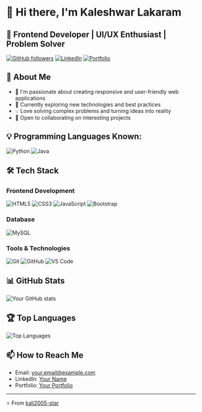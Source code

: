 # 👋 Hi there, I'm Kaleshwar Lakaram

## 🚀 Frontend Developer | UI/UX Enthusiast | Problem Solver

[![GitHub followers](https://img.shields.io/github/followers/kali2005-star?label=Follow&style=social)](https://github.com/kali2005-star)
[![LinkedIn](https://img.shields.io/badge/LinkedIn-Connect-blue)](https://linkedin.com/in/kaleshwar-lakaram)
[![Portfolio](https://img.shields.io/badge/Portfolio-Visit-orange)](https://kaliportfolio.ccbp.tech/)

## 💫 About Me
- 🔭 I'm passionate about creating responsive and user-friendly web applications
- 🌱 Currently exploring new technologies and best practices
- 💡 Love solving complex problems and turning ideas into reality
- 🤝 Open to collaborating on interesting projects


## 💡 Programming Languages Known:
![Python](https://img.shields.io/badge/Python-E34F26?style=for-the-badge&logo=python&logoColor=white)
![Java](https://img.shields.io/badge/Java-E34F26?style=for-the-badge&logo=java&logoColor=white)

## 🛠️ Tech Stack

### Frontend Development
![HTML5](https://img.shields.io/badge/HTML5-E34F26?style=for-the-badge&logo=html5&logoColor=white)
![CSS3](https://img.shields.io/badge/CSS3-1572B6?style=for-the-badge&logo=css3&logoColor=white)
![JavaScript](https://img.shields.io/badge/JavaScript-F7DF1E?style=for-the-badge&logo=javascript&logoColor=black)
![Bootstrap](https://img.shields.io/badge/Bootstrap-563D7C?style=for-the-badge&logo=bootstrap&logoColor=white)




### Database

![MySQL](https://img.shields.io/badge/MySQL-00000F?style=for-the-badge&logo=mysql&logoColor=white)


### Tools & Technologies
![Git](https://img.shields.io/badge/Git-F05032?style=for-the-badge&logo=git&logoColor=white)
![GitHub](https://img.shields.io/badge/GitHub-100000?style=for-the-badge&logo=github&logoColor=white)
![VS Code](https://img.shields.io/badge/VS_Code-007ACC?style=for-the-badge&logo=visual-studio-code&logoColor=white)

## 📊 GitHub Stats

![Your GitHub stats](https://github-readme-stats.vercel.app/api?username=kali2005-star&show_icons=true&theme=radical)

## 🏆 Top Languages

![Top Languages](https://github-readme-stats.vercel.app/api/top-langs/?username=kali2005-star&layout=compact&theme=radical)


## 📫 How to Reach Me
- Email: your.email@example.com
- LinkedIn: [Your Name](https://linkedin.com/in/kaleshwar-lakaram)
- Portfolio: [Your Portfolio](https://kaliportfolio.ccbp.tech/)





---
⭐️ From [kali2005-star](https://github.com/kali2005-star) 